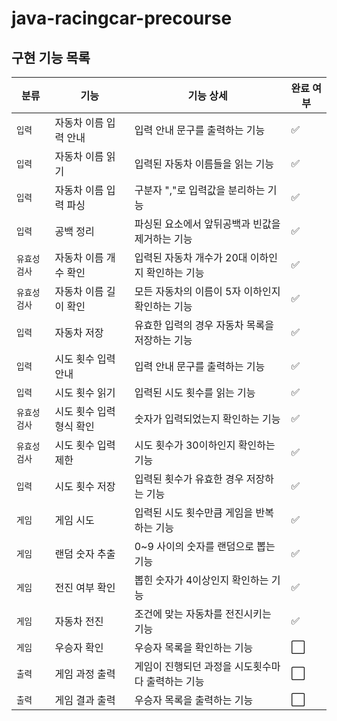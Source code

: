 # java-racingcar-precourse

## 구현 기능 목록
| 분류     | 기능             | 기능 상세                       | 완료 여부               |
|--------|----------------|-----------------------------|---------------------|
| `입력`   | 자동차 이름 입력 안내   | 입력 안내 문구를 출력하는 기능           | :white_check_mark:                    |
| `입력`   | 자동차 이름 읽기      | 입력된 자동차 이름들을 읽는 기능          | :white_check_mark: |
| `입력`   | 자동차 이름 입력 파싱   | 구분자 ","로 입력값을 분리하는 기능       | :white_check_mark: |
| `입력`   | 공백 정리          | 파싱된 요소에서 앞뒤공백과 빈값을 제거하는 기능  | :white_check_mark: |
| `유효성검사` | 자동차 이름 개수 확인   | 입력된 자동차 개수가 20대 이하인지 확인하는 기능 | :white_check_mark: |
| `유효성검사` | 자동차 이름 길이 확인   | 모든 자동차의 이름이 5자 이하인지 확인하는 기능 | :white_check_mark: |
| `입력`   | 자동차 저장         | 유효한 입력의 경우 자동차 목록을 저장하는 기능  | :white_check_mark: |
| `입력`   | 시도 횟수 입력 안내    | 입력 안내 문구를 출력하는 기능           | :white_check_mark: |
| `입력`   | 시도 횟수 읽기       | 입력된 시도 횟수를 읽는 기능            | :white_check_mark: |
| `유효성검사` | 시도 횟수 입력 형식 확인 | 숫자가 입력되었는지 확인하는 기능          | :white_check_mark: |
| `유효성검사` | 시도 횟수 입력 제한    | 시도 횟수가 30이하인지 확인하는 기능       | :white_check_mark: |
| `입력`    | 시도 횟수 저장       | 입력된 횟수가 유효한 경우 저장하는 기능      | :white_check_mark: |
| `게임`   | 게임 시도          | 입력된 시도 횟수만큼 게임을 반복하는 기능     | :white_check_mark: |
| `게임`   | 랜덤 숫자 추출       | 0~9 사이의 숫자를 랜덤으로 뽑는 기능      | :white_check_mark: |
| `게임`   | 전진 여부 확인       | 뽑힌 숫자가 4이상인지 확인하는 기능        | :white_check_mark: |
| `게임`   | 자동차 전진         | 조건에 맞는 자동차를 전진시키는 기능        | :white_check_mark: |
| `게임`   | 우승자 확인         | 우승자 목록을 확인하는 기능             | :white_large_square: |
| `출력`   | 게임 과정 출력       | 게임이 진행되던 과정을 시도횟수마다 출력하는 기능 | :white_large_square: |
| `출력`   | 게임 결과 출력       | 우승자 목록을 출력하는 기능             | :white_large_square: |
